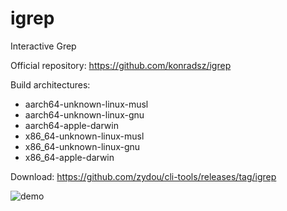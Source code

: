 # igrep

Interactive Grep

Official repository: https://github.com/konradsz/igrep

Build architectures:

- aarch64-unknown-linux-musl
- aarch64-unknown-linux-gnu
- aarch64-apple-darwin
- x86_64-unknown-linux-musl
- x86_64-unknown-linux-gnu
- x86_64-apple-darwin

Download: https://github.com/zydou/cli-tools/releases/tag/igrep

![demo](https://raw.githubusercontent.com/konradsz/igrep/c3880efd58900aea86641ebe11504f502fd16813/assets/demo.gif)

